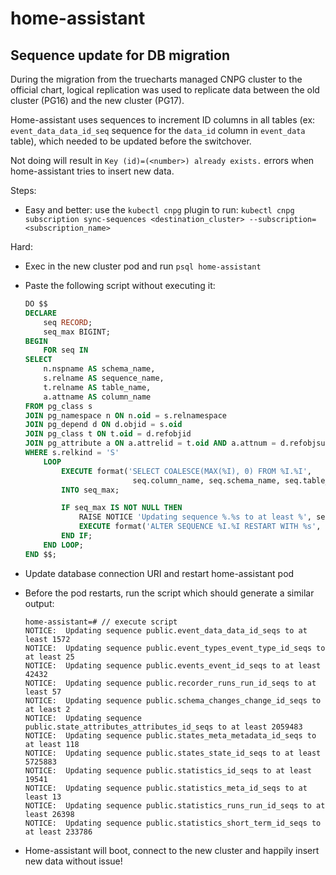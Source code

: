 # home-assistant

## Sequence update for DB migration

During the migration from the truecharts managed CNPG cluster to the official chart, logical replication was used to replicate data between the old cluster (PG16) and the new cluster (PG17).

Home-assistant uses sequences to increment ID columns in all tables (ex: `event_data_data_id_seq` sequence for the `data_id` column in `event_data` table), which needed to be updated before the switchover.

Not doing will result in `Key (id)=(<number>) already exists.` errors when home-assistant tries to insert new data.

Steps:


- Easy and better: use the `kubectl cnpg` plugin to run: `kubectl cnpg subscription sync-sequences <destination_cluster> --subscription=<subscription_name>`

Hard:
- Exec in the new cluster pod and run `psql home-assistant`
- Paste the following script without executing it:
  ```sql
  DO $$
  DECLARE
      seq RECORD;
      seq_max BIGINT;
  BEGIN
      FOR seq IN
  SELECT
      n.nspname AS schema_name,
      s.relname AS sequence_name,
      t.relname AS table_name,
      a.attname AS column_name
  FROM pg_class s
  JOIN pg_namespace n ON n.oid = s.relnamespace
  JOIN pg_depend d ON d.objid = s.oid
  JOIN pg_class t ON t.oid = d.refobjid
  JOIN pg_attribute a ON a.attrelid = t.oid AND a.attnum = d.refobjsubid
  WHERE s.relkind = 'S'
      LOOP
          EXECUTE format('SELECT COALESCE(MAX(%I), 0) FROM %I.%I',
                          seq.column_name, seq.schema_name, seq.table_name)
          INTO seq_max;

          IF seq_max IS NOT NULL THEN
              RAISE NOTICE 'Updating sequence %.%s to at least %', seq.schema_name, seq.sequence_name, seq_max;
              EXECUTE format('ALTER SEQUENCE %I.%I RESTART WITH %s', seq.schema_name, seq.sequence_name, seq_max + 1);
          END IF;
      END LOOP;
  END $$;
  ```
- Update database connection URI and restart home-assistant pod
- Before the pod restarts, run the script which should generate a similar output:

    ```shell
    home-assistant=# // execute script
    NOTICE:  Updating sequence public.event_data_data_id_seqs to at least 1572
    NOTICE:  Updating sequence public.event_types_event_type_id_seqs to at least 25
    NOTICE:  Updating sequence public.events_event_id_seqs to at least 42432
    NOTICE:  Updating sequence public.recorder_runs_run_id_seqs to at least 57
    NOTICE:  Updating sequence public.schema_changes_change_id_seqs to at least 2
    NOTICE:  Updating sequence public.state_attributes_attributes_id_seqs to at least 2059483
    NOTICE:  Updating sequence public.states_meta_metadata_id_seqs to at least 118
    NOTICE:  Updating sequence public.states_state_id_seqs to at least 5725883
    NOTICE:  Updating sequence public.statistics_id_seqs to at least 19541
    NOTICE:  Updating sequence public.statistics_meta_id_seqs to at least 13
    NOTICE:  Updating sequence public.statistics_runs_run_id_seqs to at least 26398
    NOTICE:  Updating sequence public.statistics_short_term_id_seqs to at least 233786
    ```

- Home-assistant will boot, connect to the new cluster and happily insert new data without issue!
